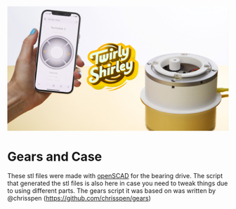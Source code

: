 ![Action Shot](/images/thumb.jpg)

# Gears and Case

These stl files were made with [openSCAD](https://openscad.org/) for the bearing drive. The script that generated the stl files is also here in case you need to tweak things due to using different parts. The gears script it was based on was written by @chrisspen (https://github.com/chrisspen/gears)



